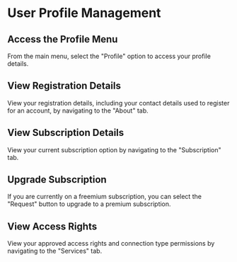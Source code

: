 # User Profile Management

## Access the Profile Menu

From the main menu, select the "Profile" option to access your profile details.

## View Registration Details

View your registration details, including your contact details used to register for an account, by navigating to the "About" tab.

## View Subscription Details

View your current subscription option by navigating to the "Subscription" tab.

## Upgrade Subscription

If you are currently on a freemium subscription, you can select the "Request" button to upgrade to a premium subscription.

## View Access Rights

View your approved access rights and connection type permissions by navigating to the "Services" tab.

